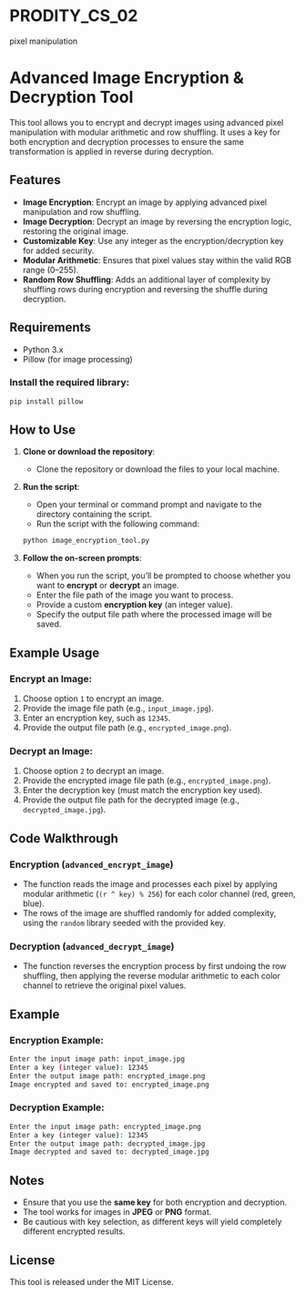 # PRODITY_CS_02
pixel manipulation 


# Advanced Image Encryption & Decryption Tool

This tool allows you to encrypt and decrypt images using advanced pixel manipulation with modular arithmetic and row shuffling. It uses a key for both encryption and decryption processes to ensure the same transformation is applied in reverse during decryption.

## Features
- **Image Encryption**: Encrypt an image by applying advanced pixel manipulation and row shuffling.
- **Image Decryption**: Decrypt an image by reversing the encryption logic, restoring the original image.
- **Customizable Key**: Use any integer as the encryption/decryption key for added security.
- **Modular Arithmetic**: Ensures that pixel values stay within the valid RGB range (0–255).
- **Random Row Shuffling**: Adds an additional layer of complexity by shuffling rows during encryption and reversing the shuffle during decryption.

## Requirements
- Python 3.x
- Pillow (for image processing)

### Install the required library:

```bash
pip install pillow
```

## How to Use

1. **Clone or download the repository**:
    - Clone the repository or download the files to your local machine.

2. **Run the script**:
    - Open your terminal or command prompt and navigate to the directory containing the script.
    - Run the script with the following command:
    
    ```bash
    python image_encryption_tool.py
    ```

3. **Follow the on-screen prompts**:
    - When you run the script, you’ll be prompted to choose whether you want to **encrypt** or **decrypt** an image.
    - Enter the file path of the image you want to process.
    - Provide a custom **encryption key** (an integer value).
    - Specify the output file path where the processed image will be saved.

## Example Usage

### Encrypt an Image:
1. Choose option `1` to encrypt an image.
2. Provide the image file path (e.g., `input_image.jpg`).
3. Enter an encryption key, such as `12345`.
4. Provide the output file path (e.g., `encrypted_image.png`).

### Decrypt an Image:
1. Choose option `2` to decrypt an image.
2. Provide the encrypted image file path (e.g., `encrypted_image.png`).
3. Enter the decryption key (must match the encryption key used).
4. Provide the output file path for the decrypted image (e.g., `decrypted_image.jpg`).

## Code Walkthrough

### **Encryption (`advanced_encrypt_image`)**
- The function reads the image and processes each pixel by applying modular arithmetic (`(r ^ key) % 256`) for each color channel (red, green, blue).
- The rows of the image are shuffled randomly for added complexity, using the `random` library seeded with the provided key.

### **Decryption (`advanced_decrypt_image`)**
- The function reverses the encryption process by first undoing the row shuffling, then applying the reverse modular arithmetic to each color channel to retrieve the original pixel values.

## Example

### Encryption Example:
```bash
Enter the input image path: input_image.jpg
Enter a key (integer value): 12345
Enter the output image path: encrypted_image.png
Image encrypted and saved to: encrypted_image.png
```

### Decryption Example:
```bash
Enter the input image path: encrypted_image.png
Enter a key (integer value): 12345
Enter the output image path: decrypted_image.jpg
Image decrypted and saved to: decrypted_image.jpg
```

## Notes
- Ensure that you use the **same key** for both encryption and decryption.
- The tool works for images in **JPEG** or **PNG** format.
- Be cautious with key selection, as different keys will yield completely different encrypted results.

## License
This tool is released under the MIT License.
